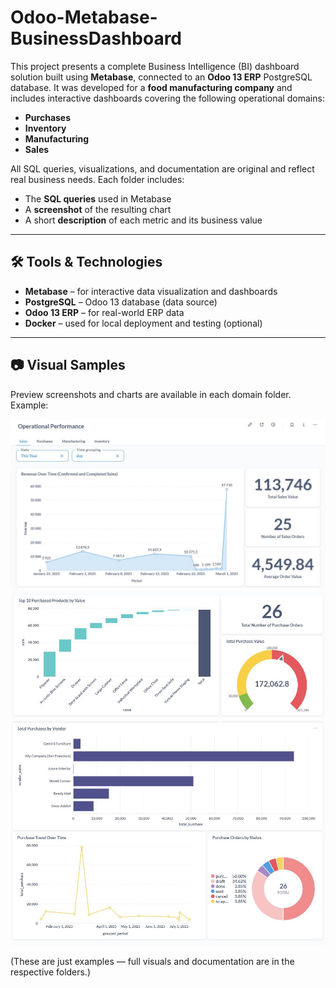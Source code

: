 # Odoo-Metabase-BusinessDashboard

This project presents a complete Business Intelligence (BI) dashboard solution built using **Metabase**, connected to an **Odoo 13 ERP** PostgreSQL database. It was developed for a **food manufacturing company** and includes interactive dashboards covering the following operational domains:

- **Purchases**
- **Inventory**
- **Manufacturing**
- **Sales**

All SQL queries, visualizations, and documentation are original and reflect real business needs.
Each folder includes:
- The **SQL queries** used in Metabase
- A **screenshot** of the resulting chart
- A short **description** of each metric and its business value

---

## 🛠️ Tools & Technologies

- **Metabase** – for interactive data visualization and dashboards
- **PostgreSQL** – Odoo 13 database (data source)
- **Odoo 13 ERP** – for real-world ERP data
- **Docker** – used for local deployment and testing (optional)

---

## 📷 Visual Samples

Preview screenshots and charts are available in each domain folder. Example:

![Sample: Sales dashboard](./sample_sales_dashboard.JPG)
![Sample: purchases dashboard](./sample_sales_dashboard2.JPG)
![Sample: purchases dashboard2](./sample_sales_dashboard3.JPG)

(These are just examples — full visuals and documentation are in the respective folders.)
